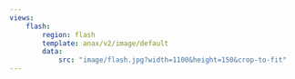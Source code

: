 ```yaml
---
views:
    flash:
        region: flash
        template: anax/v2/image/default
        data:
            src: "image/flash.jpg?width=1100&height=150&crop-to-fit"
---
```

